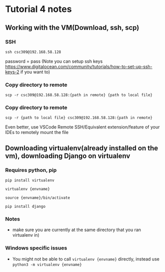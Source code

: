 # Tutorial 4 notes

## Working with the VM(Download, ssh, scp)

### SSH

```ssh csc309@192.168.58.128```

password = pass (Note you can setup ssh keys https://www.digitalocean.com/community/tutorials/how-to-set-up-ssh-keys-2 if you want to)

### Copy directory to remote
`scp -r csc309@192.168.58.128:{path in remote} {path to local file} `

### Copy directory to remote
`scp -r {path to local file} csc309@192.168.58.128:{path in remote}`

Even better, use VSCode Remote SSH/Equivalent extension/feature of your IDEs to remotely mount the file


## Downloading virtualenv(already installed on the vm), downloading Django on virtualenv

### Requires python, pip

```
pip install virtualenv

virtualenv {envname}

source {envname}/bin/activate

pip install django

```
### Notes

- make sure you are currently at the same directory that you ran virtualenv in) 


### Windows specific issues

- You might not be able to call `virtualenv {envname}` directly, instead use `python3 -m virtualenv {envname}`








